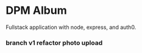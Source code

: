 # DPM Album
Fullstack application with node, express, and auth0.

### branch v1 refactor photo upload